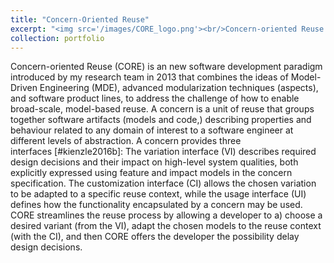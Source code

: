 ```yaml
---
title: "Concern-Oriented Reuse"
excerpt: "<img src='/images/CORE_logo.png'><br/>Concern-oriented Reuse (CORE) is an new software development paradigm introduced by my research team in 2013 that combines the ideas of Model-Driven Engineering (MDE), advanced modularization techniques (aspects), and software product lines, to address the challenge of how to enable broad-scale, model-based reuse."
collection: portfolio
---
```


Concern-oriented Reuse (CORE) is an new software development paradigm introduced by my research team in 2013 that combines the ideas of Model-Driven Engineering (MDE), advanced modularization techniques (aspects), and software product lines, to address the challenge of how to enable broad-scale, model-based reuse. A concern is a unit of reuse that groups together software artifacts (models and code,) describing properties and behaviour related to any domain of interest to a software engineer at different levels of abstraction. A concern provides three interfaces [#kienzle2016b]: The variation interface (VI) describes required design decisions and their impact on high-level system qualities, both explicitly expressed using feature and impact models in the concern specification. The customization interface (CI) allows the chosen variation to be adapted to a specific reuse context, while the usage interface (UI) defines how the functionality encapsulated by a concern may be used. CORE streamlines the reuse process by allowing a developer to a) choose a desired variant (from the VI), adapt the chosen models to the reuse context (with the CI), and then CORE offers the developer the possibility delay design decisions.
